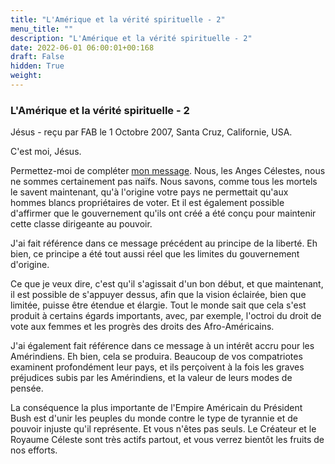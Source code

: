 ```yaml
---
title: "L'Amérique et la vérité spirituelle - 2"
menu_title: ""
description: "L'Amérique et la vérité spirituelle - 2"
date: 2022-06-01 06:00:01+00:168
draft: False
hidden: True
weight:
---
```

### L'Amérique et la vérité spirituelle - 2

Jésus - reçu par FAB le 1 Octobre 2007, Santa Cruz, Californie, USA.

C'est moi, Jésus.

Permettez-moi de compléter [mon message](/fr-contemporary-messages/fr-contemporary-messages-by-date-order/fr-contemporary-messages-2007/fr-2007-1-23-1-fab-jesus/). Nous, les Anges Célestes, nous ne sommes certainement pas naïfs. Nous savons, comme tous les mortels le savent maintenant, qu'à l'origine votre pays ne permettait qu'aux hommes blancs propriétaires de voter. Et il est également possible d'affirmer que le gouvernement qu'ils ont créé a été conçu pour maintenir cette classe dirigeante au pouvoir.

J'ai fait référence dans ce message précédent au principe de la liberté. Eh bien, ce principe a été tout aussi réel que les limites du gouvernement d'origine.

Ce que je veux dire, c'est qu'il s'agissait d'un bon début, et que maintenant, il est possible de s'appuyer dessus, afin que la vision éclairée, bien que limitée, puisse être étendue et élargie. Tout le monde sait que cela s'est produit à certains égards importants, avec, par exemple, l'octroi du droit de vote aux femmes et les progrès des droits des Afro-Américains.

J'ai également fait référence dans ce message à un intérêt accru pour les Amérindiens. Eh bien, cela se produira. Beaucoup de vos compatriotes examinent profondément leur pays, et ils perçoivent à la fois les graves préjudices subis par les Amérindiens, et la valeur de leurs modes de pensée.

La conséquence la plus importante de l'Empire Américain du Président Bush est d'unir les peuples du monde contre le type de tyrannie et de pouvoir injuste qu'il représente. Et vous n'êtes pas seuls. Le Créateur et le Royaume Céleste sont très actifs partout, et vous verrez bientôt les fruits de nos efforts.